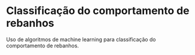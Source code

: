 # Classificação do comportamento de rebanhos

Uso de algoritmos de machine learning para classificação do comportamento de rebanhos.
